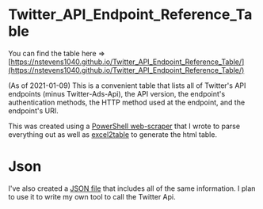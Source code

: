 # Twitter_API_Endpoint_Reference_Table
You can find the table here => [https://nstevens1040.github.io/Twitter_API_Endpoint_Reference_Table/](https://nstevens1040.github.io/Twitter_API_Endpoint_Reference_Table/)  
  
(As of 2021-01-09) This is a convenient table that lists all of Twitter's API endpoints (minus Twitter-Ads-Api), the API version, the endpoint's authentication methods, the HTTP method used at the endpoint, and the endpoint's URI.  
  
This was created using a [PowerShell web-scraper](https://github.com/nstevens1040/Twitter_API_Endpoint_Reference_Table/blob/main/.gitignore/Twitter_Endpoint_Reference_.ps1) that I wrote to parse everything out as well as [excel2table](https://github.com/pyexcel/excel2table) to generate the html table.

# Json  
I've also created a [JSON file](https://raw.githubusercontent.com/nstevens1040/Twitter_API_Endpoint_Reference_Table/main/Twitter-Endpoint-Table.json) that includes all of the same information. I plan to use it to write my own tool to call the Twitter Api.  

